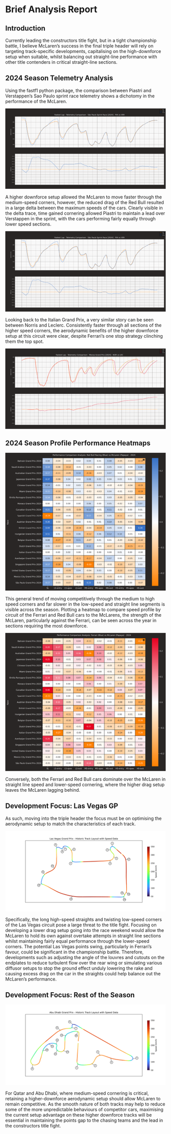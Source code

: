 # Brief Analysis Report

## Introduction

Currently leading the constructors title fight, but in a tight championship battle, I believe McLaren’s success in the final triple header will rely on targeting track-specific developments, capitalising on the high-downforce setup when suitable, whilst balancing out straight-line performance with other title contenders in critical straight-line sections.

## 2024 Season Telemetry Analysis

Using the fastf1 python package, the comparison between Piastri and Verstappen’s Sao Paulo sprint race telemetry shows a dichotomy in the performance of the McLaren.

![Verstappen vs Piastri Brazilian GP Sprint Telemetry](visualisations/Telem_PIA-VER_Brazil.png)

A higher downforce setup allowed the McLaren to move faster through the medium-speed corners, however, the reduced drag of the Red Bull resulted in a large delta between the maximum speeds of the cars. Clearly visible in the delta trace, time gained cornering allowed Piastri to maintain a lead over Verstappen in the sprint, with the cars performing fairly equally through lower speed sections.

![Verstappen vs Piastri Brazilian GP Sprint Telemetry](visualisations/Telem_PIA-VER_Brazil.png)

Looking back to the Italian Grand Prix, a very similar story can be seen between Norris and Leclerc. Consistently faster through all sections of the higher speed corners, the aerodynamic benefits of the higher downforce setup at this circuit were clear, despite Ferrari’s one stop strategy clinching them the top spot.

![Norris vs Leclerc Monza GP Telemetry](visualisations/Telem_LEC-NOR_Monza.png)

## 2024 Season Profile Performance Heatmaps

![Red Bull vs McLaren 2024 Season Performance Heatmap](visualisations/Heatmap_McLaren_RedBull_2024.png)

This general trend of moving competitively through the medium to high speed corners and far slower in the low-speed and straight line segments is visible across the season. Plotting a heatmap to compare speed profile by circuit of the Ferrari and Red Bull cars to the McLarens, the strength of the McLaren, particularly against the Ferrari, can be seen across the year in sections requiring the most downforce. 

![Ferrari vs McLaren 2024 Season Performance Heatmap](visualisations/Heatmap_McLaren_Ferrari_2024.png)

Conversely, both the Ferrari and Red Bull cars dominate over the McLaren in straight line speed and lower-speed cornering, where the higher drag setup leaves the McLaren lagging behind.

## Development Focus: Las Vegas GP

As such, moving into the triple header the focus must be on optimising the aerodynamic setup to match the characteristics of each track. 

![Las Vegas Track Map Colour Coded by Speed](visualisations/LasVegas_TrackSpeed.png)

Specifically, the long high-speed straights and twisting low-speed corners of the Las Vegas circuit pose a large threat to the title fight. Focusing on developing a lower drag setup going into the race weekend would allow the McLaren to hold its own against overtake attempts in straight line sections whilst maintaining fairly equal performance through the lower-speed corners. The potential Las Vegas points swing, particularly in Ferrari’s favour, could be significant in the championship battle. Therefore, developments such as adjusting the angle of the louvres and cutouts on the endplates to reduce turbulent flow over the rear wing or simulating various diffusor setups to stop the ground effect unduly lowering the rake and causing excess drag on the car in the straights could help balance out the McLaren’s performance.

## Development Focus: Rest of the Season

![Abu Dhabi Track Map Colour Coded by Speed](visualisations/AbuDhabi_TrackSpeed.png)

For Qatar and Abu Dhabi, where medium-speed cornering is critical, retaining a higher-downforce aerodynamic setup should allow McLaren to remain competitive. As the smooth nature of both tracks may help to reduce some of the more unpredictable behaviours of competitor cars, maximising the current setup advantage on these higher downforce tracks will be essential in maintaining the points gap to the chasing teams and the lead in the constructors title fight.